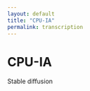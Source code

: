 ```yaml
---
layout: default
title: "CPU-IA"
permalink: transcription
---
```

# CPU-IA
Stable diffusion

<script type="module"
src="https://gradio.s3-us-west-2.amazonaws.com/3.5/gradio.js">
</script>

<gradio-app space="AndrewRWilliams/video-whisper"></gradio-app>
